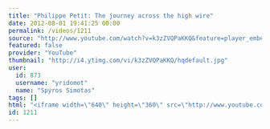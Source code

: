 ```yaml
---
title: "Philippe Petit: The journey across the high wire"
date: 2012-08-01 19:41:25 00:00
permalink: /videos/1211
source: "http://www.youtube.com/watch?v=k3zZVQPaKKQ&feature=player_embedded"
featured: false
provider: "YouTube"
thumbnail: "http://i4.ytimg.com/vi/k3zZVQPaKKQ/hqdefault.jpg"
user:
  id: 873
  username: "yridomot"
  name: "Spyros Simotas"
tags: []
html: "<iframe width=\"640\" height=\"360\" src=\"http://www.youtube.com/embed/k3zZVQPaKKQ?wmode=transparent&fs=1&feature=oembed\" frameborder=\"0\" allowfullscreen></iframe>"
id: 1211
---
```



